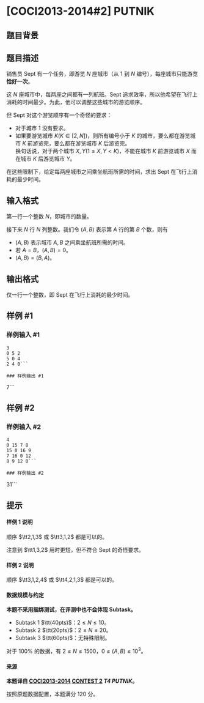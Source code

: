 # [COCI2013-2014#2] PUTNIK

## 题目背景



## 题目描述

销售员 Sept 有一个任务，即游览 $N$ 座城市（从 $1$ 到 $N$ 编号），每座城市只能游览**恰好一次**。

这 $N$ 座城市中，每两座之间都有一列航班。Sept 追求效率，所以他希望在飞行上消耗的时间最少。为此，他可以调整这些城市的游览顺序。

但 Sept 对这个游览顺序有一个奇怪的要求：

- 对于城市 $1$ 没有要求。
- 如果要游览城市 $K(K\in[2,N])$，则所有编号小于 $K$ 的城市，要么都在游览城市 $K$ 前游览完，要么都在游览城市 $K$ 后游览完。\
  换句话说，对于两个城市 $X,Y(1\le X,Y< K)$，不能在城市 $K$ 前游览城市 $X$ 而在城市 $K$ 后游览城市 $Y$。

在这些限制下，给定每两座城市之间乘坐航班所需的时间，求出 Sept 在飞行上消耗的最少时间。

## 输入格式

第一行一个整数 $N$，即城市的数量。

接下来 $N$ 行 $N$ 列整数。我们令 $(A,B)$ 表示第 $A$ 行的第 $B$ 个数，则有

- $(A,B)$ 表示城市 $A,B$ 之间乘坐航班所需的时间。
- 若 $A=B$，$(A,B)=0$。
- $(A,B)=(B,A)$。

## 输出格式

仅一行一个整数，即 Sept 在飞行上消耗的最少时间。

## 样例 #1

### 样例输入 #1
```
3 
0 5 2 
5 0 4 
2 4 0```

### 样例输出 #1

```
7```

## 样例 #2

### 样例输入 #2
```
4 
0 15 7 8 
15 0 16 9 
7 16 0 12 
8 9 12 0```

### 样例输出 #2

```
31```

## 提示

#### 样例 1 说明

顺序 $\tt2,1,3$ 或 $\tt3,1,2$ 都是可以的。

注意到 $\tt1,3,2$ 用时更短，但不符合 Sept 的奇怪要求。

#### 样例 2 说明

顺序 $\tt3,1,2,4$ 或 $\tt4,2,1,3$ 都是可以的。

#### 数据规模与约定

**本题不采用捆绑测试，在评测中也不会体现 Subtask。**

- Subtask 1 $\tt(40pts)$：$2\le N\le 10$。
- Subtask 2 $\tt(20pts)$：$2\le N\le 20$。
- Subtask 3 $\tt(60pts)$：无特殊限制。

对于 $100\%$ 的数据，有 $2\le N\le 1500$，$0\le (A,B)\le 10^3$。

#### 来源

**本题译自 [COCI2013-2014](https://hsin.hr/coci/archive/2013_2014/) [CONTEST 2](https://hsin.hr/coci/archive/2013_2014/contest2_tasks.pdf) _T4 PUTNIK_。**

按照原题数据配置，本题满分 $120$ 分。
